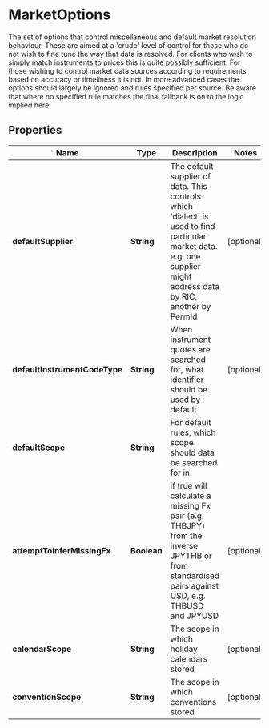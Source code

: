 

# MarketOptions

The set of options that control miscellaneous and default market resolution behaviour.  These are aimed at a 'crude' level of control for those who do not wish to fine tune the way that data is resolved.  For clients who wish to simply match instruments to prices this is quite possibly sufficient. For those wishing to control market data sources  according to requirements based on accuracy or timeliness it is not. In more advanced cases the options should largely be ignored and rules specified  per source. Be aware that where no specified rule matches the final fallback is on to the logic implied here.

## Properties

| Name | Type | Description | Notes |
|------------ | ------------- | ------------- | -------------|
|**defaultSupplier** | **String** | The default supplier of data. This controls which &#39;dialect&#39; is used to find particular market data. e.g. one supplier might address data by RIC, another by PermId |  [optional] |
|**defaultInstrumentCodeType** | **String** | When instrument quotes are searched for, what identifier should be used by default |  [optional] |
|**defaultScope** | **String** | For default rules, which scope should data be searched for in |  |
|**attemptToInferMissingFx** | **Boolean** | if true will calculate a missing Fx pair (e.g. THBJPY) from the inverse JPYTHB or from standardised pairs against USD, e.g. THBUSD and JPYUSD |  [optional] |
|**calendarScope** | **String** | The scope in which holiday calendars stored |  [optional] |
|**conventionScope** | **String** | The scope in which conventions stored |  [optional] |



